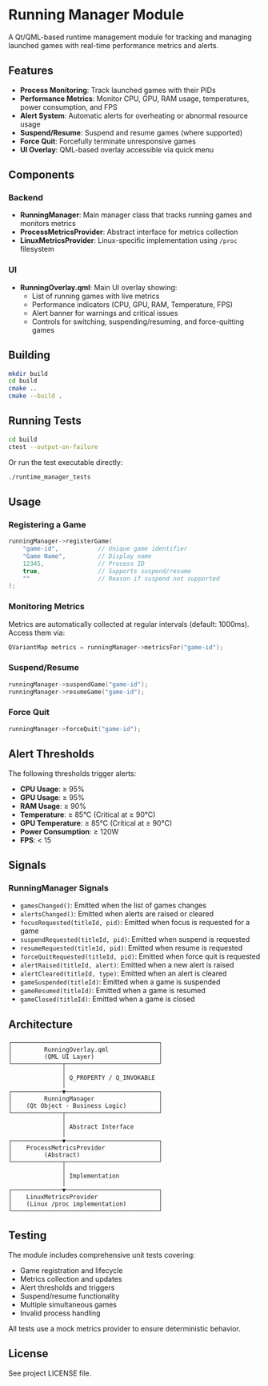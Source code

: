 # Running Manager Module

A Qt/QML-based runtime management module for tracking and managing launched games with real-time performance metrics and alerts.

## Features

- **Process Monitoring**: Track launched games with their PIDs
- **Performance Metrics**: Monitor CPU, GPU, RAM usage, temperatures, power consumption, and FPS
- **Alert System**: Automatic alerts for overheating or abnormal resource usage
- **Suspend/Resume**: Suspend and resume games (where supported)
- **Force Quit**: Forcefully terminate unresponsive games
- **UI Overlay**: QML-based overlay accessible via quick menu

## Components

### Backend

- **RunningManager**: Main manager class that tracks running games and monitors metrics
- **ProcessMetricsProvider**: Abstract interface for metrics collection
- **LinuxMetricsProvider**: Linux-specific implementation using `/proc` filesystem

### UI

- **RunningOverlay.qml**: Main UI overlay showing:
  - List of running games with live metrics
  - Performance indicators (CPU, GPU, RAM, Temperature, FPS)
  - Alert banner for warnings and critical issues
  - Controls for switching, suspending/resuming, and force-quitting games

## Building

```bash
mkdir build
cd build
cmake ..
cmake --build .
```

## Running Tests

```bash
cd build
ctest --output-on-failure
```

Or run the test executable directly:

```bash
./runtime_manager_tests
```

## Usage

### Registering a Game

```cpp
runningManager->registerGame(
    "game-id",           // Unique game identifier
    "Game Name",         // Display name
    12345,               // Process ID
    true,                // Supports suspend/resume
    ""                   // Reason if suspend not supported
);
```

### Monitoring Metrics

Metrics are automatically collected at regular intervals (default: 1000ms). Access them via:

```cpp
QVariantMap metrics = runningManager->metricsFor("game-id");
```

### Suspend/Resume

```cpp
runningManager->suspendGame("game-id");
runningManager->resumeGame("game-id");
```

### Force Quit

```cpp
runningManager->forceQuit("game-id");
```

## Alert Thresholds

The following thresholds trigger alerts:

- **CPU Usage**: ≥ 95%
- **GPU Usage**: ≥ 95%
- **RAM Usage**: ≥ 90%
- **Temperature**: ≥ 85°C (Critical at ≥ 90°C)
- **GPU Temperature**: ≥ 85°C (Critical at ≥ 90°C)
- **Power Consumption**: ≥ 120W
- **FPS**: < 15

## Signals

### RunningManager Signals

- `gamesChanged()`: Emitted when the list of games changes
- `alertsChanged()`: Emitted when alerts are raised or cleared
- `focusRequested(titleId, pid)`: Emitted when focus is requested for a game
- `suspendRequested(titleId, pid)`: Emitted when suspend is requested
- `resumeRequested(titleId, pid)`: Emitted when resume is requested
- `forceQuitRequested(titleId, pid)`: Emitted when force quit is requested
- `alertRaised(titleId, alert)`: Emitted when a new alert is raised
- `alertCleared(titleId, type)`: Emitted when an alert is cleared
- `gameSuspended(titleId)`: Emitted when a game is suspended
- `gameResumed(titleId)`: Emitted when a game is resumed
- `gameClosed(titleId)`: Emitted when a game is closed

## Architecture

```
┌─────────────────────────────────────────┐
│         RunningOverlay.qml              │
│         (QML UI Layer)                  │
└──────────────┬──────────────────────────┘
               │
               │ Q_PROPERTY / Q_INVOKABLE
               │
┌──────────────▼──────────────────────────┐
│         RunningManager                  │
│    (Qt Object - Business Logic)         │
└──────────────┬──────────────────────────┘
               │
               │ Abstract Interface
               │
┌──────────────▼──────────────────────────┐
│    ProcessMetricsProvider               │
│         (Abstract)                      │
└──────────────┬──────────────────────────┘
               │
               │ Implementation
               │
┌──────────────▼──────────────────────────┐
│    LinuxMetricsProvider                 │
│    (Linux /proc implementation)         │
└─────────────────────────────────────────┘
```

## Testing

The module includes comprehensive unit tests covering:

- Game registration and lifecycle
- Metrics collection and updates
- Alert thresholds and triggers
- Suspend/resume functionality
- Multiple simultaneous games
- Invalid process handling

All tests use a mock metrics provider to ensure deterministic behavior.

## License

See project LICENSE file.
